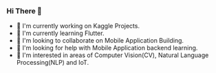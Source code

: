 ### Hi There :wave:

- :telescope: I'm currently working on Kaggle Projects.
- :seedling: I'm currently learning Flutter.
- :dancers: I'm looking to collaborate on Mobile Application Building. 
- :penguin: I'm looking for help with Mobile Application backend learning.
- :octopus: I'm interested in areas of Computer Vision(CV), Natural Language Processing(NLP) and IoT. 
